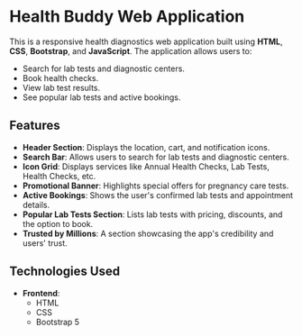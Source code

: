 # Health Buddy Web Application

This is a responsive health diagnostics web application built using **HTML**, **CSS**, **Bootstrap**, and **JavaScript**. The application allows users to:
- Search for lab tests and diagnostic centers.
- Book health checks.
- View lab test results.
- See popular lab tests and active bookings.

## Features

- **Header Section**: Displays the location, cart, and notification icons.
- **Search Bar**: Allows users to search for lab tests and diagnostic centers.
- **Icon Grid**: Displays services like Annual Health Checks, Lab Tests, Health Checks, etc.
- **Promotional Banner**: Highlights special offers for pregnancy care tests.
- **Active Bookings**: Shows the user's confirmed lab tests and appointment details.
- **Popular Lab Tests Section**: Lists lab tests with pricing, discounts, and the option to book.
- **Trusted by Millions**: A section showcasing the app's credibility and users' trust.

## Technologies Used

- **Frontend**:
  - HTML
  - CSS
  - Bootstrap 5
  
